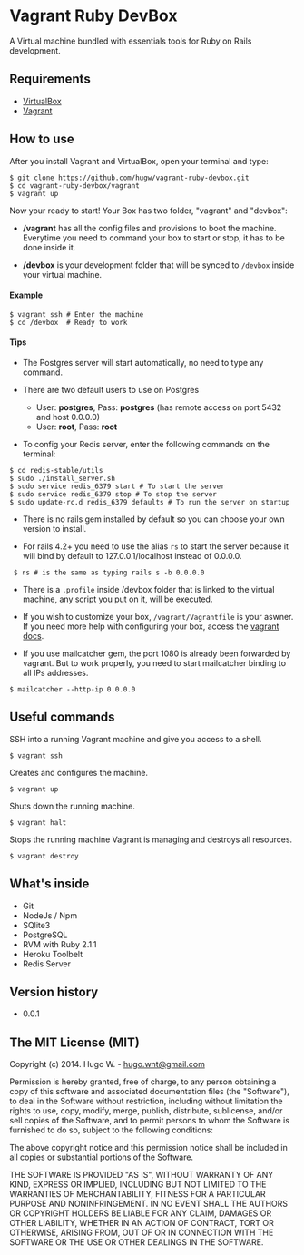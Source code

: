# Vagrant Ruby DevBox

A Virtual machine bundled with essentials tools for Ruby on Rails development.

## Requirements

- [VirtualBox](https://www.virtualbox.org/wiki/Downloads)
- [Vagrant](https://www.vagrantup.com/downloads.html)

## How to use

After you install Vagrant and VirtualBox, open your terminal and type:

```
$ git clone https://github.com/hugw/vagrant-ruby-devbox.git
$ cd vagrant-ruby-devbox/vagrant
$ vagrant up
```

Now your ready to start! Your Box has two folder, "vagrant" and "devbox":

* **/vagrant** has all the config files and provisions to boot the machine. Everytime you need to command your box to start or stop, it has to be done inside it.

* **/devbox** is your development folder that will be synced to `/devbox` inside your virtual machine.

#### Example

```
$ vagrant ssh # Enter the machine
$ cd /devbox  # Ready to work
```

#### Tips

* The Postgres server will start automatically, no need to type any command.

* There are two default users to use on Postgres
  * User: **postgres**, Pass: **postgres** (has remote access on port 5432 and host 0.0.0.0)
  * User: **root**, Pass: **root**

* To config your Redis server, enter the following commands on the terminal:

```
$ cd redis-stable/utils
$ sudo ./install_server.sh
$ sudo service redis_6379 start # To start the server
$ sudo service redis_6379 stop # To stop the server
$ sudo update-rc.d redis_6379 defaults # To run the server on startup
```

* There is no rails gem installed by default so you can choose your own version to install.


* For rails 4.2+ you need to use the alias `rs` to start the server because it will bind by default to 127.0.0.1/localhost instead of 0.0.0.0.

```
 $ rs # is the same as typing rails s -b 0.0.0.0
```

* There is a `.profile` inside /devbox folder that is linked to the virtual machine, any script you put on it, will be executed.

* If you wish to customize your box, `/vagrant/Vagrantfile` is your aswner. If you need more help with configuring your box, access the [vagrant docs](https://docs.vagrantup.com/).

* If you use mailcatcher gem, the port 1080 is already been forwarded by vagrant. But to work properly, you need to start mailcatcher binding to all IPs addresses.

```
$ mailcatcher --http-ip 0.0.0.0
```

## Useful commands

SSH into a running Vagrant machine and give you access to a shell.

```
$ vagrant ssh
```

Creates and configures the machine.

```
$ vagrant up
```

Shuts down the running machine.

```
$ vagrant halt
```

Stops the running machine Vagrant is managing and destroys all resources.

```
$ vagrant destroy
```

## What's inside

* Git
* NodeJs / Npm
* SQlite3
* PostgreSQL
* RVM with Ruby 2.1.1
* Heroku Toolbelt
* Redis Server

## Version history

- 0.0.1

## The MIT License (MIT)

Copyright (c) 2014. Hugo W. - hugo.wnt@gmail.com

Permission is hereby granted, free of charge, to any person obtaining a copy
of this software and associated documentation files (the "Software"), to deal
in the Software without restriction, including without limitation the rights
to use, copy, modify, merge, publish, distribute, sublicense, and/or sell
copies of the Software, and to permit persons to whom the Software is
furnished to do so, subject to the following conditions:

The above copyright notice and this permission notice shall be included in
all copies or substantial portions of the Software.

THE SOFTWARE IS PROVIDED "AS IS", WITHOUT WARRANTY OF ANY KIND, EXPRESS OR
IMPLIED, INCLUDING BUT NOT LIMITED TO THE WARRANTIES OF MERCHANTABILITY,
FITNESS FOR A PARTICULAR PURPOSE AND NONINFRINGEMENT. IN NO EVENT SHALL THE
AUTHORS OR COPYRIGHT HOLDERS BE LIABLE FOR ANY CLAIM, DAMAGES OR OTHER
LIABILITY, WHETHER IN AN ACTION OF CONTRACT, TORT OR OTHERWISE, ARISING FROM,
OUT OF OR IN CONNECTION WITH THE SOFTWARE OR THE USE OR OTHER DEALINGS IN
THE SOFTWARE.
